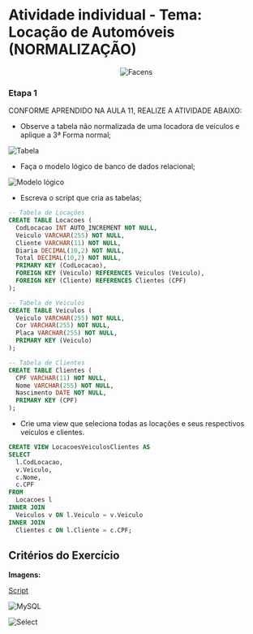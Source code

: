 # Atividade individual - Tema: Locação de Automóveis (NORMALIZAÇÃO)

<div align="center">
	
![Facens](https://mlogu6g7z5ex.i.optimole.com/cb:RF8R~518a6/w:500/h:159/q:90/ig:avif/https://facens.br/wp-content/uploads/2021/03/logo-f-b.png)

</div>

### Etapa 1

CONFORME APRENDIDO NA AULA 11, REALIZE A ATIVIDADE ABAIXO:

- Observe a tabela não normalizada de uma locadora de veículos e aplique a 3ª Forma normal;

![Tabela](https://github.com/WilliamVSan/Facens/assets/86013044/a2d9990d-c01c-4413-9832-1d08604958fc)

- Faça o modelo lógico de banco de dados relacional;

![Modelo lógico](https://github.com/WilliamVSan/Facens/assets/86013044/46af5c81-2c99-4a9b-811f-277522981436)

- Escreva o script que cria as tabelas;

```SQL
-- Tabela de Locações
CREATE TABLE Locacoes (
  CodLocacao INT AUTO_INCREMENT NOT NULL,
  Veiculo VARCHAR(255) NOT NULL,
  Cliente VARCHAR(11) NOT NULL,
  Diaria DECIMAL(10,2) NOT NULL,
  Total DECIMAL(10,2) NOT NULL,
  PRIMARY KEY (CodLocacao),
  FOREIGN KEY (Veiculo) REFERENCES Veiculos (Veiculo),
  FOREIGN KEY (Cliente) REFERENCES Clientes (CPF)
);

-- Tabela de Veiculos
CREATE TABLE Veiculos (
  Veiculo VARCHAR(255) NOT NULL,
  Cor VARCHAR(255) NOT NULL,
  Placa VARCHAR(255) NOT NULL,
  PRIMARY KEY (Veiculo)
);

-- Tabela de Clientes
CREATE TABLE Clientes (
  CPF VARCHAR(11) NOT NULL,
  Nome VARCHAR(255) NOT NULL,
  Nascimento DATE NOT NULL,
  PRIMARY KEY (CPF)
);
```

- Crie uma view que seleciona todas as locações e seus respectivos veículos e clientes.

```SQL
CREATE VIEW LocacoesVeiculosClientes AS
SELECT
  l.CodLocacao,
  v.Veiculo,
  c.Nome,
  c.CPF
FROM
  Locacoes l
INNER JOIN
  Veiculos v ON l.Veiculo = v.Veiculo
INNER JOIN
  Clientes c ON l.Cliente = c.CPF;

```



## Critérios do Exercício

**Imagens:**

[Script](https://github.com/WilliamVSan/Facens/blob/main/Banco%20de%20Dados/Banco/Script.sql)

![MySQL](https://github.com/WilliamVSan/Facens/assets/86013044/d673250e-b3a2-42b1-87b8-69985d5acbe1)

![Select](https://github.com/WilliamVSan/Facens/assets/86013044/7fe185fa-d86b-4e84-90be-446cdbf18279)

